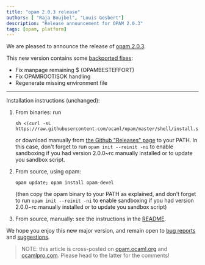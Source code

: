 ```yaml
---
title: "opam 2.0.3 release"
authors: [ "Raja Boujbel", "Louis Gesbert"]
description: "Release announcement for OPAM 2.0.3"
tags: [opam, platform]
---
```


We are pleased to announce the release of [opam 2.0.3](https://github.com/ocaml/opam/releases/tag/2.0.3).

This new version contains some [backported fixes](https://github.com/ocaml/opam/pull/3715):
* Fix manpage remaining $ (OPAMBESTEFFORT)
* Fix OPAMROOTISOK handling
* Regenerate missing environment file

---

Installation instructions (unchanged):

1. From binaries: run

    ```
    sh <(curl -sL https://raw.githubusercontent.com/ocaml/opam/master/shell/install.sh)
    ```

    or download manually from [the Github "Releases" page](https://github.com/ocaml/opam/releases/tag/2.0.3) to your PATH. In this case, don't forget to run `opam init --reinit -ni` to enable sandboxing if you had version 2.0.0~rc manually installed or to update you sandbox script.

2. From source, using opam:

    ```
    opam update; opam install opam-devel
    ```

   (then copy the opam binary to your PATH as explained, and don't forget to run `opam init --reinit -ni` to enable sandboxing if you had version 2.0.0~rc manually installed or to update you sandbox script)

3. From source, manually: see the instructions in the [README](https://github.com/ocaml/opam/tree/2.0.3#compiling-this-repo).

We hope you enjoy this new major version, and remain open to [bug reports](https://github.com/ocaml/opam/issues) and [suggestions](https://github.com/ocaml/opam/issues).

> NOTE: this article is cross-posted on [opam.ocaml.org](https://opam.ocaml.org/blog/) and [ocamlpro.com](http://www.ocamlpro.com/category/blog/). Please head to the latter for the comments!
